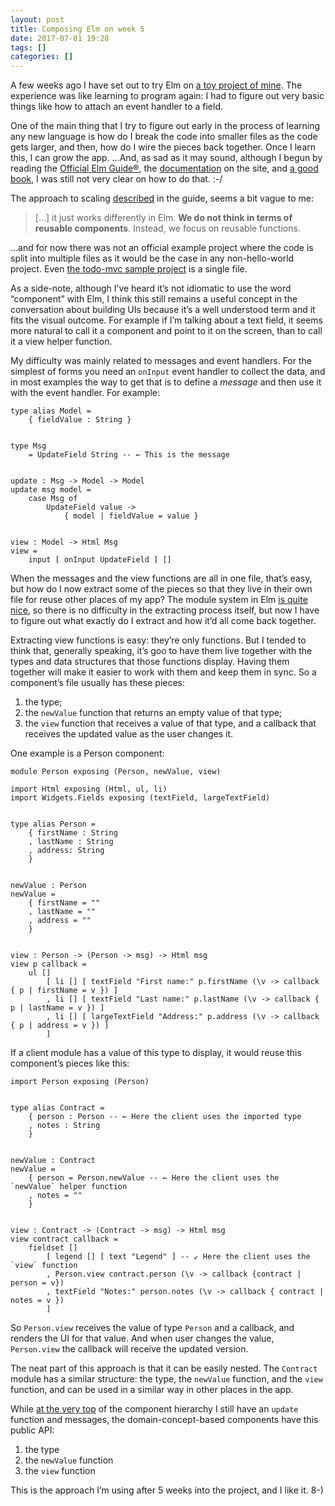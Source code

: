 ```yaml
---
layout: post
title: Composing Elm on week 5
date: 2017-07-01 19:28
tags: []
categories: []
---
```

A few weeks ago I have set out to try Elm on [a toy project of
mine](https://github.com/gurdiga/xo.elm). The experience was like learning to
program again: I had to figure out very basic things like how to attach
an event handler to a field.

One of the main thing that I try to figure out early in the process of learning
any new language is how do I break the code into smaller files as the code gets
larger, and then, how do I wire the pieces back together. Once I learn this,
I can grow the app. …And, as sad as it may sound, although I begun by reading
the [Official Elm Guide®](https://guide.elm-lang.org/), the
[documentation](http://elm-lang.org/docs) on the site, and [a good
book](https://www.manning.com/books/elm-in-action), I was still not very clear
on how to do that. :-/

The approach to scaling [described](https://guide.elm-lang.org/reuse/) in the
guide, seems a bit vague to me:

> […] it just works differently in Elm. **We do not think in terms of reusable
> components**. Instead, we focus on reusable functions.

…and for now there was not an official example project where the code is split
into multiple files as it would be the case in any non-hello-world project. Even
[the todo-mvc sample
project](https://github.com/evancz/elm-todomvc/blob/master/Todo.elm) is a single
file.

As a side-note, although I’ve heard it’s not idiomatic to use the word
“component” with Elm, I think this still remains a useful concept in the
conversation about building UIs because it’s a well understood term and it fits
the visual outcome.  For example if I’m talking about a text field, it seems more
natural to call it a component and point to it on the screen, than to call it
a view helper function.

My difficulty was mainly related to messages and event handlers. For the
simplest of forms you need an `onInput` event handler to collect the data, and
in most examples the way to get that is to define a _message_ and then use it
with the event handler. For example:

```
type alias Model =
    { fieldValue : String }


type Msg
    = UpdateField String -- ← This is the message


update : Msg -> Model -> Model
update msg model =
    case Msg of
        UpdateField value ->
            { model | fieldValue = value }


view : Model -> Html Msg
view =
    input [ onInput UpdateField ] []
```

When the messages and the view functions are all in one file, that’s easy, but
how do I now extract some of the pieces so that they live in their own file for
reuse other places of my app? The module system in Elm [is
quite nice](https://guide.elm-lang.org/reuse/modules.html), so there is no
difficulty in the extracting process itself, but now I have to
figure out what exactly do I extract and how it’d all come back together.

Extracting view functions is easy: they’re only functions. But I tended to think
that, generally speaking, it’s goo to have them live together with the types
and data structures that those functions display. Having
them together will make it easier to work with them and keep them in sync. So
a component’s file usually has these pieces:

1. the type;
2. the `newValue` function that returns an empty value of that type;
3. the `view` function that receives a value of that type, and a callback that
   receives the updated value as the user changes it.

One example is a Person component:

```
module Person exposing (Person, newValue, view)

import Html exposing (Html, ul, li)
import Widgets.Fields exposing (textField, largeTextField)


type alias Person =
    { firstName : String
    , lastName : String
    , address: String
    }


newValue : Person
newValue =
    { firstName = ""
    , lastName = ""
    , address = ""
    }


view : Person -> (Person -> msg) -> Html msg
view p callback =
    ul []
        [ li [] [ textField "First name:" p.firstName (\v -> callback { p | firstName = v }) ]
        , li [] [ textField "Last name:" p.lastName (\v -> callback { p | lastName = v }) ]
        , li [] [ largeTextField "Address:" p.address (\v -> callback { p | address = v }) ]
        ]
```

If a client module has a value of this type to display, it would reuse this
component’s pieces like this:

```
import Person exposing (Person)


type alias Contract =
    { person : Person -- ← Here the client uses the imported type
    , notes : String
    }


newValue : Contract
newValue =
    { person = Person.newValue -- ← Here the client uses the `newValue` helper function
    , notes = ""
    }


view : Contract -> (Contract -> msg) -> Html msg
view contract callback =
    fieldset []
        [ legend [] [ text "Legend" ] -- ↙ Here the client uses the `view` function
        , Person.view contract.person (\v -> callback {contract | person = v})
        , textField "Notes:" person.notes (\v -> callback { contract | notes = v })
        ]
```

So `Person.view` receives the value of type `Person` and a callback, and renders
the UI for that value. And when user changes the value, `Person.view` the
callback will receive the updated version.

The neat part of this approach is that it can be easily nested. The `Contract`
module has a similar structure: the type, the `newValue` function, and the
`view` function, and can be used in a similar way in other places in the app.

While [at the very
top](https://github.com/gurdiga/xo.elm/blob/91d5fd1644ba051adf0226c8f70bcd49f0dcee28/src/Main.elm#L43-L54)
of the component hierarchy I still have an `update` function and messages, the
domain-concept-based components have this public API:

1. the type
2. the `newValue` function
3. the `view` function

This is the approach I’m using after 5 weeks into the project, and I like it.
8-)
